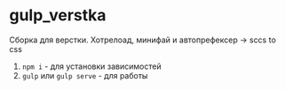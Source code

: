 # gulp_verstka
Сборка для верстки. Хотрелоад, минифай и автопрефексер -> sccs to css 

1. `npm i` - для установки зависимостей
2. `gulp` или `gulp serve` - для работы
